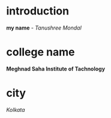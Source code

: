 # introduction
**my name** - *Tanushree Mondal*


# college name
**Meghnad Saha Institute of Tachnology**


# city
*Kolkata*
